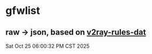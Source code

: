 # gfwlist
## raw -> json, based on [v2ray-rules-dat](https://github.com/Loyalsoldier/v2ray-rules-dat)
Sat Oct 25 06:00:32 PM CST 2025

